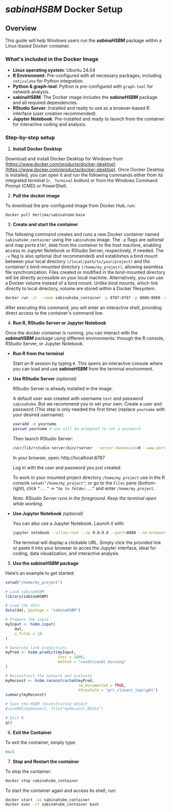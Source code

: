 # *sabinaHSBM* Docker Setup

## Overview
This guide will help Windows users run the ***sabinaHSBM*** package within a Linux-based Docker container.

### What's included in the Docker Image
- **Linux operating system**: Ubuntu 24.04
- **R Environment**: Pre-configured with all necessary packages, including `reticulate` for Python integration.
- **Python & graph-tool**: Python is pre-configured with `graph-tool` for network analysis.
- **sabinaHSBM**: The Docker image includes the ***sabinaHSBM*** package and all required dependencies.
- **RStudio Server**: Installed and ready to use as a browser-based R interface (user creation recommended).
- **Jupyter Notebook**: Pre-installed and ready to launch from the container for interactive coding and analysis.

### Step-by-step setup
1. **Install Docker Desktop**

Download and install Docker Desktop for Windows from [https://www.docker.com/products/docker-desktop](https://www.docker.com/products/docker-desktop).
Once Docker Desktop is installed, you can open it and run the following commands either from its integrated terminal (`>_ Terminal` button) or from the Windows Command Prompt (CMD) or PowerShell.

2. **Pull the docker image**

To download the pre-configured image from Docker Hub, run:

   ```bash
   docker pull herlima/sabinahsbm:base
   ```
   
3. **Create and start the container**

The following command creates and runs a new Docker container named `sabinahsbm_container` using the `sabinahsbm` image. The `-p` flags are optional and map ports `8787`, `8880` from the container to the host machine, enabling access to Jupyter Notebook or RStudio Server, respectively, if needed. The `-v` flag is also optional (but recommended) and establishes a bind mount between your local directory `(/local/path/to/your/project)` and the container's bind-mounted directory `(/home/my_project)`, allowing seamless file synchronization. Files created or modified in the bind-mounted directory will be directly accessible on your local machine. Alternatively, you can use a Docker volume instead of a bind mount. Unlike bind mounts, which link directly to local directory, volume are stored within a Docker filesystem.

   ```bash
   docker run -it --name sabinahsbm_container -p 8787:8787 -p 8880:8880 -v "local/path/to/your/project:/home/my_project" sabinahsbm bash 
   ```
After executing this command, you will enter an interactive shell, providing direct access to the container's command line.

4. **Run R, RStudio Server or Jupyter Notebook**

Once the docker container is running, you can interact with the ***sabinaHSBM*** package using different environments: through the R console, RStudio Server, or Jupyter Notebook.

- **Run R from the terminal**

  Start an R session by typing `R`. This opens an interactive console where you can load and use ***sabinaHSBM*** from the terminal environment.

- **Use RStudio Server** *(optional)*

  RStudio Server is already installed in the image.
  
  A default user was created with username `test` and password `sabinahsbm`. But we recommend you to set your own.
  Create a user and password (This step is only needed the first time) (replace `yourname` with your desired username):

     ```bash
     useradd -m yourname
     passwd yourname # you will be prompted to set a password
     ```
     
  Then launch RStudio Server:

     ```bash
     /usr/lib/rstudio-server/bin/rserver --server-daemonize=0 --www-port=8787 --www-address=0.0.0.0
     ```
  In your browser, open: http://localhost:8787
  
  Log in with the user and password you just created.
  
  To work in your mounted project directory `/home/my_project` use in the R console `setwd("/home/my_project"`; or go to the `Files` pane (bottom-right), click `“...”` → `“Go to folder...”` and enter `/home/my_project`.
  
  *Note: RStudio Server runs in the foreground. Keep the terminal open while working.*

- **Use Jupyter Notebook** *(optional)*

  You can also use a Jupyter Notebook. Launch it with:
 
     ```bash
     jupyter notebook --allow-root --ip 0.0.0.0 --port=8880 --no-browser
     ```
  The terminal will display a clickable URL. Simply click the provided link or paste it into your browser to acces the Jupyter interface, ideal for coding, data visualization, and interactive analysis.

5. **Use the *sabinaHSBM* package**

Here’s an example to get started:

   ```r
   setwd("/home/my_project")

   # Load sabinaHSBM
   library(sabinaHSBM)

   # Load the data
   data(dat, package = "sabinaHSBM")

   # Prepare the input
   myInput <- hsbm.input(
       dat,
       n_folds = 10
   )

   # Generate link predictions
   myPred <- hsbm.predict(myInput,
                          iter = 1000,
                          method = "conditional_missing"
   )

   # Reconstruct the network and evaluate
   myReconst <- hsbm.reconstructed(myPred,
                                   rm_documented = TRUE,
                                   threshold = "prc_closest_topright")
   summary(myReconst)

   # Save the HSBM reconstructed object
   #saveRDS(myReconst, file="myReconst.RData")

   # Exit R
   q()
   ```

6. **Exit the Container**

To exit the container, simply type:

   ```bash
   exit
   ```

7. **Stop and Restart the container**

To stop the container:

   ```bash
   docker stop sabinahsbm_container
   ```
To start the container again and access its shell, run:

   ```bash
   docker start -ai sabinahsbm_container
   docker exec -it sabinahsbm_container bash
   ```





